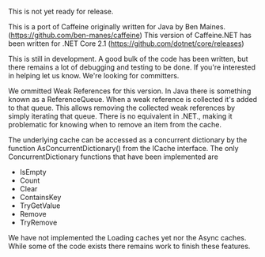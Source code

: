 This is not yet ready for release.

This is a port of Caffeine originally written for Java by Ben Maines. (https://github.com/ben-manes/caffeine)
This version of Caffeine.NET has been written for .NET Core 2.1 (https://github.com/dotnet/core/releases)

This is still in development. A good bulk of the code has been written, but there remains a lot of debugging and testing to be done. If you're interested in helping let us know. We're looking for committers.

We ommitted Weak References for this version. In Java there is something known as a ReferenceQueue. When a weak reference is collected it's added to that queue. This allows removing the collected weak references by simply iterating that queue. There is no equivalent in .NET., making it problematic for knowing when to remove an item from the cache.

The underlying cache can be accessed as a concurrent dictionary by the function AsConcurrentDictionary() from the ICache interface. The only ConcurrentDictionary functions that have been implemented are
- IsEmpty
- Count
- Clear
- ContainsKey
- TryGetValue
- Remove
- TryRemove

We have not implemented the Loading caches yet nor the Async caches. While some of the code exists there remains work to finish these features.


